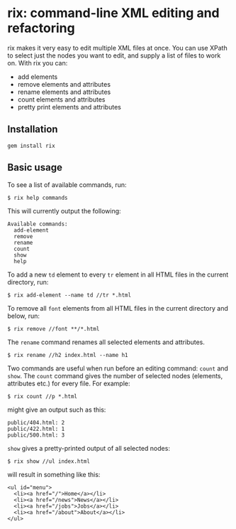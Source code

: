 # rix: command-line XML editing and refactoring

rix makes it very easy to edit multiple XML files at once. You can use XPath to select just the nodes you want to edit, and supply a list of files to work on. With rix you can:

* add elements
* remove elements and attributes
* rename elements and attributes
* count elements and attributes
* pretty print elements and attributes

## Installation

    gem install rix

## Basic usage

To see a list of available commands, run:

    $ rix help commands

This will currently output the following:

    Available commands:
      add-element
      remove
      rename
      count
      show
      help

To add a new `td` element to every `tr` element in all HTML files in the current directory, run:

    $ rix add-element --name td //tr *.html

To remove all `font` elements from all HTML files in the current directory and below, run:

    $ rix remove //font **/*.html

The `rename` command renames all selected elements and attributes.

    $ rix rename //h2 index.html --name h1

Two commands are useful when run before an editing command: `count` and `show`.
The `count` command gives the number of selected nodes (elements, attributes etc.) for every file. For example:

    $ rix count //p *.html

might give an output such as this:

    public/404.html: 2
    public/422.html: 1
    public/500.html: 3

`show` gives a pretty-printed output of all selected nodes:

    $ rix show //ul index.html

will result in something like this:

    <ul id="menu">
      <li><a href="/">Home</a></li>
      <li><a href="/news">News</a></li>
      <li><a href="/jobs">Jobs</a></li>
      <li><a href="/about">About</a></li>
    </ul>

